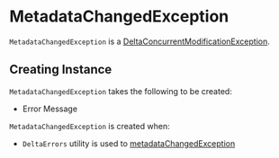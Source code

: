 # MetadataChangedException

`MetadataChangedException` is a [DeltaConcurrentModificationException](DeltaConcurrentModificationException.md).

## Creating Instance

`MetadataChangedException` takes the following to be created:

* <span id="message"> Error Message

`MetadataChangedException` is created when:

* `DeltaErrors` utility is used to [metadataChangedException](../DeltaErrors.md#metadataChangedException)
